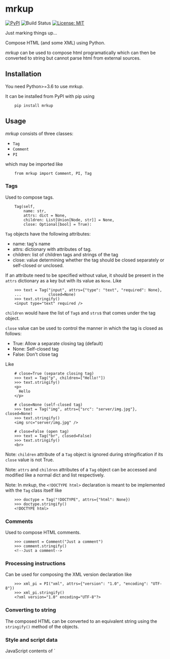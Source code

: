# mrkup

<a href="https://pypi.org/project/mrkup"><img alt="PyPI" src="https://img.shields.io/pypi/v/mrkup"></a>
<img alt="Build Status" src="https://api.travis-ci.com/ju-sh/mrkup.svg?branch=master"></img>
<a href="https://github.com/ju-sh/mrkup/blob/master/LICENSE.md"><img alt="License: MIT" src="https://img.shields.io/pypi/l/mrkup"></a>

Just marking things up...

Compose HTML (and some XML) using Python.

<i>mrkup</i> can be used to compose html programatically which can then be converted to string but cannot parse html from external sources.

<h2>Installation</h2>

You need Python>=3.6 to use <i>mrkup</i>.

It can be installed from PyPI with pip using

```
    pip install mrkup
```

<h2>Usage</h2>

<i>mrkup</i> consists of three classes:

 - `Tag`
 - `Comment`
 - `PI`

which may be imported like

```
    from mrkup import Comment, PI, Tag
```

<h3>Tags</h3>

Used to compose tags.

```
    Tag(self,
        name: str,
        attrs: dict = None,
        children: List[Union[Node, str]] = None,
        close: Optional[bool] = True):
```

`Tag` objects have the following attributes:

 - name: tag's name
 - attrs: dictionary with attributes of tag.
 - children: list of children tags and strings of the tag
 - close: value determining whether the tag should be closed separately or self-closed or unclosed.

If an attribute need to be specified without value, it should be present in the `attrs` dictionary as a key but with its value as `None`. Like

```
    >>> text = Tag("input", attrs={"type": "text", "required": None},
    ...            closed=None)
    >>> text.stringify()
    <input type="text" required />
```

`children` would have the list of `Tag`s and `strs`s that comes under the tag object.

`close` value can be used to control the manner in which the tag is closed as follows:

 - True: Allow a separate closing tag (default)
 - None: Self-closed tag
 - False: Don't close tag

Like

```
    # close=True (separate closing tag)
    >>> text = Tag("p", children=["Hello!"])
    >>> text.stringify()
    <p>
      Hello
    </p>
```

```
    # close=None (self-closed tag)
    >>> text = Tag("img", attrs={"src": "server/img.jpg"}, closed=None)
    >>> text.stringify()
    <img src="server/img.jpg" />
```

```
    # close=False (open tag)
    >>> text = Tag("br", closed=False)
    >>> text.stringify()
    <br>
```

Note: `children` attribute of a `Tag` object is ignored during stringification if its `close` value is not True.

Note: `attrs` and `children` attributes of a `Tag` object can be accessed and modified like a normal dict and list respectively.

Note: In <i>mrkup</i>, the `<!DOCTYPE html>` declaration is meant to be implemented with the `Tag` class itself like

```
    >>> doctype = Tag("!DOCTYPE", attrs={"html": None})
    >>> doctype.stringify()
    <!DOCTYPE html>
```

<h3>Comments</h3>

Used to compose HTML comments.

```
    >>> comment = Comment("Just a comment")
    >>> comment.stringify()
    <!--Just a comment-->
```

<h3>Processing instructions</h3>

Can be used for composing the XML version declaration like

```
    >>> xml_pi = PI("xml", attrs={"version": "1.0", "encoding": "UTF-8"})
    >>> xml_pi.stringify()
    <?xml version="1.0" encoding="UTF-8"?>
```

<h3>Converting to string</h3>

The composed HTML can be converted to an equivalent string using the `stringify()` method of the objects.

<h3>Style and script data</h3>
JavaScript contents of `<script>` and CSS of `<style>` are simply treated as plain text in <i>mrkup</i>.

Like

```
    >>> content = "p { text-align: center; }"
    >>> style = Tag("style", children=[content])
    >>> style.stringify()
    <style>
      p { text-align: center; }
    </style>
```

<h3>No HTML validation</h3>
<i>mrkup</i> doesn't perform any validation to be sure that the tags are valid HTML.

So we could also use it to create some XML..

<h3>Example</h3>

```
from mrkup import Tag, Comment

# doctype is not part of the html tag
doctype = Tag("!DOCTYPE", attrs={"html": None}, close=False)

comment = Comment("Here comes the list!")
ol = Tag("ol")
for loc in ['home', 'about', 'contact']:
    a = Tag("a", attrs={"href": f"/{loc}.html"}, children=[loc.title()])
    li = Tag("li", children=[a])
    ol.children.append(li)
h1 = Tag("h1", children=["Hey there!"])
img = Tag("img", attrs={"src": "server/img.jpg"}, close=False)
br = Tag("br", close=None)
body = Tag("body", children=[h1, img, br, "\n", comment, ol])

title = Tag("title", children=["Mrkup your markup"])
link = Tag("link", attrs={"href": "style.css", "rel": "stylesheet"},
           close=None)
script = Tag("script", attrs={"src": "script.js", "type": "text/javascript"})
head = Tag("head", children=[title, link, script])

html = Tag("html", children=[head, body])

# Generate string version
doc = doctype.stringify() + html.stringify()
print(doc)
```

This would generate the following:

```
<!DOCTYPE html>
<html>
  <head>
    <title>
      Mrkup your markup
    </title>
    <link href="style.css" rel="stylesheet" />
    <script src="script.js" type="text/javascript">
    </script>
  </head>
  <body>
    <h1>
      Hey there!
    </h1>
    <img src="server/img.jpg">
    <br />
    

    <!--Here comes the list!-->
    <ol>
      <li>
        <a href="/home.html">
          Home
        </a>
      </li>
      <li>
        <a href="/about.html">
          About
        </a>
      </li>
      <li>
        <a href="/contact.html">
          Contact
        </a>
      </li>
    </ol>
  </body>
</html>
```

